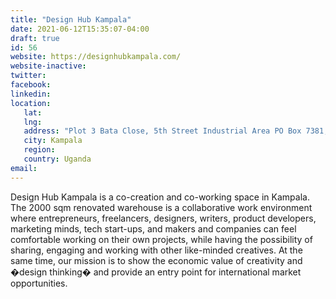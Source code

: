 ```yaml
---
title: "Design Hub Kampala"
date: 2021-06-12T15:35:07-04:00
draft: true
id: 56
website: https://designhubkampala.com/
website-inactive: 
twitter: 
facebook: 
linkedin: 
location: 
   lat: 
   lng: 
   address: "Plot 3 Bata Close, 5th Street Industrial Area PO Box 7381,"
   city: Kampala
   region: 
   country: Uganda
email: 
---
```

Design Hub Kampala is a co-creation and co-working space in Kampala. The 2000 sqm renovated warehouse is a collaborative work environment where entrepreneurs, freelancers, designers, writers, product developers, marketing minds, tech start-ups, and makers and companies can feel comfortable working on their own projects, while having the possibility of sharing, engaging and working with other like-minded creatives. At the same time, our mission is to show the economic value of creativity and �design thinking� and provide an entry point for international market opportunities. 
